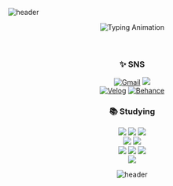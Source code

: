 ![header](https://capsule-render.vercel.app/api?type=waving&color=auto&height=300&section=header&fontSize=90)
<div align="center">  
	<img src="https://readme-typing-svg.demolab.com/?font=Fira+Code&size=30&pause=1000&color=2f42cd&center=true&width=435&lines=Designer;Back-End+developer" alt="Typing Animation">
</div>
<br><br>
<div align="center"><h3>✨ SNS</h3></div>
<div align = center>
	<a href="mailto:eahenlee@gmail.com"><img alt="Gmail" src="https://img.shields.io/badge/eahenlee@gmail.com-EA4335.svg?&style=flate&logo=Gmail&logoColor=white" /></a>
	<a href="https://www.instagram.com/yehen_12/" target="_blank"><img src="https://img.shields.io/badge/Instagram-E4405F?style=flat-square&logo=Instagram&logoColor=white"/></a><br>
	<a href="https://velog.io/@myowww"><img alt="Velog" src="https://img.shields.io/badge/Myowww-20C997.svg?&style=flat&logo=Velog&logoColor=white"/></a>	<a href="https://www.behance.net/endz_/appreciated"><img alt="Behance" src="https://img.shields.io/badge/Behance-1769FF.svg?&style=flate&logo=Behance&logoColor=white" /></a>
<!-- 	<a href="https://dribbble.com/Endz_"><img alt="Dribbble" src="https://img.shields.io/badge/Dribbble-EA4C89.svg?&style=flate&logo=Dribbble&logoColor=white" /></a> -->

    

<div align="center"><h3>📚 Studying</h></div>
<div align = center>

<div align="center">
<img src="https://img.shields.io/badge/html5-E34F26?style=for-the-badge&logo=html5&logoColor=white">
<img src="https://img.shields.io/badge/css-1572B6?style=for-the-badge&logo=css3&logoColor=white"> 
<img src="https://img.shields.io/badge/javascript-F7DF1E?style=for-the-badge&logo=javascript&logoColor=black"> 
<br>
<img src="https://img.shields.io/badge/C-A8B9CC.svg?style=for-the-badge&logo=C&logoColor=white">
<img src="https://img.shields.io/badge/oracle-F80000?style=for-the-badge&logo=oracle&logoColor=white"><br>
<img src="https://img.shields.io/badge/Figma-F24E1E?style=for-the-badge&logo=Figma&logoColor=white">
<img src="https://img.shields.io/badge/Adobe Illustrator-FF9A00?style=for-the-badge&logo=Adobe Illustrator&logoColor=white">
<img src="https://img.shields.io/badge/Adobe Photoshop-31A8FF?style=for-the-badge&logo=Adobe Photoshop&logoColor=white"><br>
<img src="https://img.shields.io/badge/Node.js-339933.svg?style=for-the-badge&logo=Node.js&logoColor=white">


![header](https://capsule-render.vercel.app/api?type=waving&color=gradient&height=120&animation=fadeIn&section=footer&text=%F0%9F%AB%A7&fontAlign=90)
</div>
